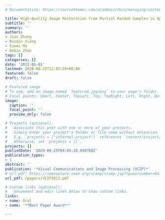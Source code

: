```yaml
---
# Documentation: https://sourcethemes.com/academic/docs/managing-content/

title: High-Quality Image Restoration from Partial Random Samples in Spatial Domain
subtitle: ''
summary: ''
authors:
- Jian Zhang
- Ruiqin Xiong
- Siwei Ma
- Debin Zhao
tags: []
categories: []
date: '2011-01-01'
lastmod: 2020-08-25T12:05:29+08:00
featured: false
draft: false

# Featured image
# To use, add an image named `featured.jpg/png` to your page's folder.
# Focal points: Smart, Center, TopLeft, Top, TopRight, Left, Right, BottomLeft, Bottom, BottomRight.
image:
  caption: ''
  focal_point: ''
  preview_only: false

# Projects (optional).
#   Associate this post with one or more of your projects.
#   Simply enter your project's folder or file name without extension.
#   E.g. `projects = ["internal-project"]` references `content/project/deep-learning/index.md`.
#   Otherwise, set `projects = []`.
projects: []
publishDate: '2020-08-25T04:05:28.930768Z'
publication_types:
- 1
abstract: ''
publication: '*Visual Communications and Image Processing (VCIP)*'
# url_pdf: https://ieeexplore.ieee.org/stamp/stamp.jsp?tp=&arnumber=6410749
url_pdf: /papers/VCIP2011.pdf

# Custom links (optional).
#   Uncomment and edit lines below to show custom links.
links:
- name: Oral
- name: '**Best Paper Award**'

---
```

